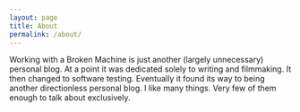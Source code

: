 ```yaml
---
layout: page
title: About
permalink: /about/
---
```


Working with a Broken Machine is just another (largely unnecessary) personal blog. At a point it was dedicated solely to writing and filmmaking. It then changed to software testing. Eventually it found its way to being another directionless personal blog. I like many things. Very few of them enough to talk about exclusively.
